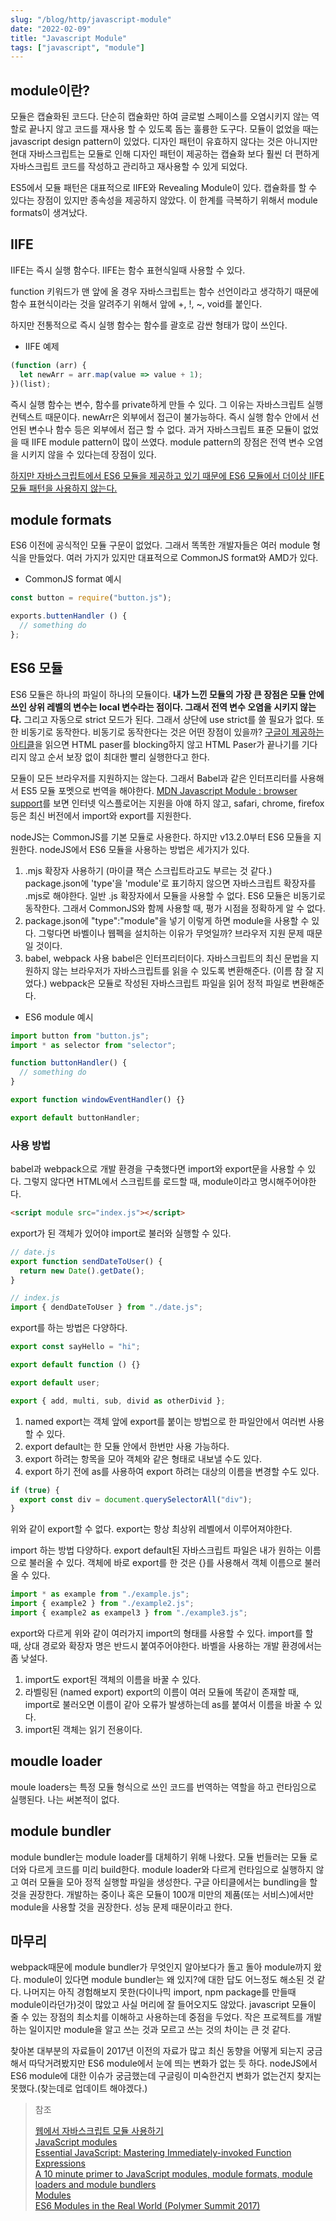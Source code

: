 ```yaml
---
slug: "/blog/http/javascript-module"
date: "2022-02-09"
title: "Javascript Module"
tags: ["javascript", "module"]
---
```


## module이란?

모듈은 캡슐화된 코드다. 단순히 캡슐화만 하여 글로벌 스페이스를 오염시키지 않는 역할로 끝나지 않고 코드를 재사용 할 수 있도록 돕는 훌륭한 도구다. 모듈이 없었을 때는 javascript design pattern이 있었다. 디자인 패턴이 유효하지 않다는 것은 아니지만 현대 자바스크립트는 모듈로 인해 디자인 패턴이 제공하는 캡슐화 보다 훨씬 더 편하게 자바스크립트 코드를 작성하고 관리하고 재사용할 수 있게 되었다.

ES5에서 모듈 패턴은 대표적으로 IIFE와 Revealing Module이 있다. 캡슐화를 할 수 있다는 장점이 있지만 종속성을 제공하지 않았다. 이 한계를 극복하기 위해서 module formats이 생겨났다.

## IIFE

IIFE는 즉시 실행 함수다. IIFE는 함수 표현식일때 사용할 수 있다.

function 키워드가 맨 앞에 올 경우 자바스크립트는 함수 선언이라고 생각하기 때문에 함수 표현식이라는 것을 알려주기 위해서 앞에 +, !, ~, void를 붙인다.

하지만 전통적으로 즉시 실행 함수는 함수를 괄호로 감싼 형태가 많이 쓰인다.

- IIFE 예제

```javascript
(function (arr) {
  let newArr = arr.map(value => value + 1);
})(list);
```

즉시 실행 함수는 변수, 함수를 private하게 만들 수 있다. 그 이유는 자바스크립트 실행 컨텍스트 때문이다. newArr은 외부에서 접근이 불가능하다. 즉시 실행 함수 안에서 선언된 변수나 함수 등은 외부에서 접근 할 수 없다. 과거 자바스크립트 표준 모듈이 없었을 때 IIFE module pattern이 많이 쓰였다. module pattern의 장점은 전역 변수 오염을 시키지 않을 수 있다는데 장점이 있다.

[하지만 자바스크립트에서 ES6 모듈을 제공하고 있기 때문에 ES6 모듈에서 더이상 IIFE 모듈 패턴을 사용하지 않는다.](https://hashnode.com/post/do-es6-modules-make-the-case-of-iifes-obsolete-civ96wet80scqgc538un20es0)

## module formats

ES6 이전에 공식적인 모듈 구문이 없었다. 그래서 똑똑한 개발자들은 여러 module 형식을 만들었다. 여러 가지가 있지만 대표적으로 CommonJS format와 AMD가 있다.

- CommonJS format 예시

```javascript
const button = require("button.js");

exports.buttenHandler () {
  // something do
};
```

## ES6 모듈

ES6 모듈은 하나의 파일이 하나의 모듈이다. **내가 느낀 모듈의 가장 큰 장점은 모듈 안에 쓰인 상위 레벨의 변수는 local 변수라는 점이다. 그래서 전역 변수 오염을 시키지 않는다.** 그리고 자동으로 strict 모드가 된다. 그래서 상단에 use strict를 쓸 필요가 없다. 또한 비동기로 동작한다. 비동기로 동작한다는 것은 어떤 장점이 있을까? [구글이 제공하는 아티클](https://v8.dev/features/modules)을 읽으면 HTML paser를 blocking하지 않고 HTML Paser가 끝나기를 기다리지 않고 순서 보장 없이 최대한 빨리 실행한다고 한다.

모듈이 모든 브라우저를 지원하지는 않는다. 그래서 Babel과 같은 인터프리터를 사용해서 ES5 모듈 포멧으로 번역을 해야한다. [MDN Javascript Module : browser support](https://developer.mozilla.org/ko/docs/Web/JavaScript/Guide/Modules#browser_support)를 보면 인터넷 익스플로어는 지원을 아얘 하지 않고, safari, chrome, firefox 등은 최신 버전에서 import와 export를 지원한다.

nodeJS는 CommonJS를 기본 모듈로 사용한다. 하지만 v13.2.0부터 ES6 모듈을 지원한다. nodeJS에서 ES6 모듈을 사용하는 방법은 세가지가 있다.

1. .mjs 확장자 사용하기 (마이클 잭슨 스크립트라고도 부르는 것 같다.)
   package.json에 'type'을 'module'로 표기하지 않으면 자바스크립트 확장자를 .mjs로 해야한다. 일반 .js 확장자에서 모듈을 사용할 수 없다.
   ES6 모듈은 비동기로 동작한다. 그래서 CommonJS와 함께 사용할 때, 평가 시점을 정확하게 알 수 없다.
2. package.json에 "type":"module"을 넣기
   이렇게 하면 module을 사용할 수 있다. 그렇다면 바벨이나 웹펙을 설치하는 이유가 무엇일까? 브라우저 지원 문제 때문일 것이다.
3. babel, webpack 사용
   babel은 인터프리터이다. 자바스크립트의 최신 문법을 지원하지 않는 브라우저가 자바스크립트를 읽을 수 있도록 변환해준다. (이름 참 잘 지었다.)
   webpack은 모듈로 작성된 자바스크립트 파일을 읽어 정적 파일로 변환해준다.

- ES6 module 예시

```javascript
import button from "button.js";
import * as selector from "selector";

function buttonHandler() {
  // something do
}

export function windowEventHandler() {}

export default buttonHandler;
```

### 사용 방법

babel과 webpack으로 개발 환경을 구축했다면 import와 export문을 사용할 수 있다. 그렇지 않다면 HTML에서 스크립트를 로드할 때, module이라고 명시해주어야한다.

```HTML
<script module src="index.js"></script>
```

export가 된 객체가 있어야 import로 불러와 실행할 수 있다.

```javascript
// date.js
export function sendDateToUser() {
  return new Date().getDate();
}

// index.js
import { dendDateToUser } from "./date.js";
```

export를 하는 방법은 다양하다.

```javascript
export const sayHello = "hi";

export default function () {}

export default user;

export { add, multi, sub, divid as otherDivid };
```

1. named export는 객체 앞에 export를 붙이는 방법으로 한 파일안에서 여러번 사용할 수 있다.
2. export default는 한 모듈 안에서 한번만 사용 가능하다.
3. export 하려는 항목을 모아 객체와 같은 형태로 내보낼 수도 있다.
4. export 하기 전에 as를 사용하여 export 하려는 대상의 이름을 변경할 수도 있다.

```javascript
if (true) {
  export const div = document.querySelectorAll("div");
}
```

위와 같이 export할 수 없다. export는 항상 최상위 레벨에서 이루어져야한다.

import 하는 방법 다양하다. export default된 자바스크립트 파일은 내가 원하는 이름으로 불러올 수 있다. 객체에 바로 export를 한 것은 {}를 사용해서 객체 이름으로 불러올 수 있다.

```javascript
import * as example from "./example.js";
import { example2 } from "./example2.js";
import { example2 as exampel3 } from "./example3.js";
```

export와 다르게 위와 같이 여러가지 import의 형태를 사용할 수 있다. import를 할 때, 상대 경로와 확장자 명은 반드시 붙여주어야한다. 바벨을 사용하는 개발 환경에서는 좀 낮설다.

1. import도 export된 객체의 이름을 바꿀 수 있다.
2. 라벨링된 (named export) export의 이름이 여러 모듈에 똑같이 존재할 때, import로 불러오면 이름이 같아 오류가 발생하는데 as를 붙여서 이름을 바꿀 수 있다.
3. import된 객체는 읽기 전용이다.

## moudle loader

moule loaders는 특정 모듈 형식으로 쓰인 코드를 번역하는 역할을 하고 런타임으로 실행된다. 나는 써본적이 없다.

## module bundler

module bundler는 module loader를 대체하기 위해 나왔다. 모듈 번들러는 모듈 로더와 다르게 코드를 미리 build한다. module loader와 다르게 런타임으로 실행하지 않고 여러 모듈을 모아 정적 실행할 파일을 생성한다. 구글 아티클에서는 bundling을 할 것을 권장한다. 개발하는 중이나 혹은 모듈이 100개 미만의 제품(또는 서비스)에서만 module을 사용할 것을 권장한다. 성능 문제 때문이라고 한다.

## 마무리

webpack때문에 module bundler가 무엇인지 알아보다가 돌고 돌아 module까지 왔다. module이 있다면 module bundler는 왜 있지?에 대한 답도 어느정도 해소된 것 같다. 나머지는 아직 경험해보지 못한(다이나믹 import, npm package를 만들때 module이라던가)것이 많았고 사실 머리에 잘 들어오지도 않았다. javascript 모듈이 줄 수 있는 장점의 최소치를 이해하고 사용하는데 중점을 두었다. 작은 프로젝트를 개발하는 일이지만 module을 알고 쓰는 것과 모르고 쓰는 것의 차이는 큰 것 같다.

찾아본 대부분의 자료들이 2017년 이전의 자료가 많고 최신 동향을 어떻게 되는지 궁금해서 따닥거려봤지만 ES6 module에서 눈에 띄는 변화가 없는 듯 하다. nodeJS에서 ES6 module에 대한 이슈가 궁금했는데 구글링이 미숙한건지 변화가 없는건지 찾지는 못했다.(찾는데로 업데이트 해야겠다.)

> 참조
>
> [웹에서 자바스크립트 모듈 사용하기](https://velog.io/@widian/웹에서-자바스크립트-모듈-사용하기)  
> [JavaScript modules](https://v8.dev/features/modules)  
> [Essential JavaScript: Mastering Immediately-invoked Function Expressions](https://vvkchandra.medium.com/essential-javascript-mastering-immediately-invoked-function-expressions-67791338ddc6)  
> [A 10 minute primer to JavaScript modules, module formats, module loaders and module bundlers](https://www.jvandemo.com/a-10-minute-primer-to-javascript-modules-module-formats-module-loaders-and-module-bundlers/)  
> [Modules](https://developer.mozilla.org/ko/docs/Web/JavaScript/Guide/Modules#browser_support)  
> [ES6 Modules in the Real World (Polymer Summit 2017)](https://www.youtube.com/watch?v=fIP4pjAqCtQ)
